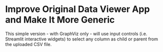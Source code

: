 # Improve Original Data Viewer App and Make It More Generic

This simple version - with GraphViz only - will use input controls (i.e. Streamlit interactive widgets) to select any column as child or parent from the uploaded CSV file.